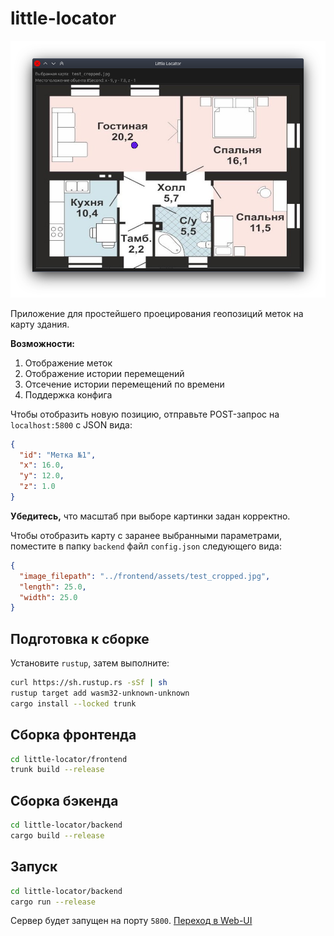 # little-locator

![Отображение фиолетовой метки](frontend/assets/screenshot.png)

Приложение для простейшего проецирования геопозиций меток на карту здания.

**Возможности:**

1. Отображение меток
2. Отображение истории перемещений
3. Отсечение истории перемещений по времени
4. Поддержка конфига

Чтобы отобразить новую позицию, отправьте POST-запрос на `localhost:5800` с JSON вида:

```json
{
  "id": "Метка №1",
  "x": 16.0,
  "y": 12.0,
  "z": 1.0
}
```

**Убедитесь,** что масштаб при выборе картинки задан корректно.

Чтобы отобразить карту с заранее выбранными параметрами, поместите в папку `backend` файл `config.json` следующего вида:

```json
{
  "image_filepath": "../frontend/assets/test_cropped.jpg",
  "length": 25.0,
  "width": 25.0
}
```

## Подготовка к сборке

Установите `rustup`, затем выполните:

```bash
curl https://sh.rustup.rs -sSf | sh
rustup target add wasm32-unknown-unknown
cargo install --locked trunk
```

## Сборка фронтенда

```bash
cd little-locator/frontend
trunk build --release
```

## Сборка бэкенда

```bash
cd little-locator/backend
cargo build --release
```

## Запуск

```bash
cd little-locator/backend
cargo run --release
```

Сервер будет запущен на порту `5800`. [Переход в Web-UI](http://127.0.0.1:5800)

